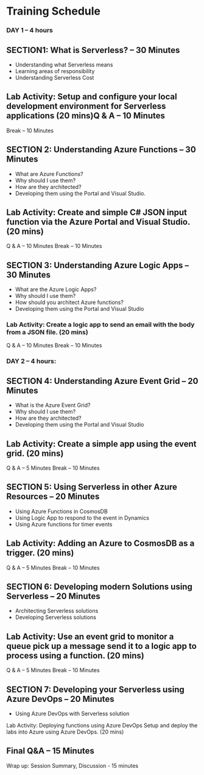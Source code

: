 # Training Schedule
### DAY 1 – 4 hours
## SECTION1: What is Serverless? – 30 Minutes 

-	Understanding what Serverless means
-	Learning areas of responsibility
-	Understanding Serverless Cost

## Lab Activity: Setup and configure your local development environment for Serverless applications  (20 mins)Q & A – 10 Minutes
Break – 10 Minutes

## SECTION 2: Understanding Azure Functions – 30 Minutes 

-	What are Azure Functions?
-	Why should I use them?
-	How are they architected?
-	Developing them using the Portal and Visual Studio.

## Lab Activity: Create and simple C# JSON input function via the Azure Portal and Visual Studio. (20 mins)
Q & A – 10 Minutes
Break – 10 Minutes

## SECTION 3: Understanding Azure Logic Apps – 30 Minutes 

-	What are the Azure Logic Apps?
-	Why should I use them?
-	How should you architect Azure functions?
-	Developing them using the Portal and Visual Studio

### Lab Activity: Create a logic app to send an email with the body from a JSON file. (20 mins)
Q & A – 10 Minutes
Break – 10 Minutes

### DAY 2 – 4 hours:

## SECTION 4: Understanding Azure Event Grid – 20 Minutes  

-	What is the Azure Event Grid?
-	Why should I use them?
-	How are they architected?
-	Developing them using the Portal and Visual Studio

## Lab Activity: Create a simple app using the event grid. (20 mins)

Q & A – 5 Minutes
Break – 10 Minutes

## SECTION 5: Using Serverless in other Azure Resources – 20 Minutes  

-	Using Azure Functions in CosmosDB
-	Using Logic App to respond to the event in Dynamics
-	Using Azure functions for timer events

## Lab Activity: Adding an Azure to CosmosDB as a trigger. (20 mins)

Q & A – 5 Minutes
Break  – 10 Minutes

## SECTION 6: Developing modern Solutions using Serverless – 20 Minutes 

-	Architecting Serverless solutions
-	Developing Serverless solutions

## Lab Activity: Use an event grid to monitor a queue pick up a message send it to a logic app to process using a function. (20 mins)

Q & A – 5 Minutes
Break – 10 Minutes

## SECTION 7: Developing your Serverless using Azure DevOps – 20 Minutes 

-	Using Azure DevOps with Serverless solution

Lab Activity: Deploying functions using Azure DevOps Setup and deploy the labs into Azure using Azure DevOps. (20 mins)

## Final Q&A – 15 Minutes

Wrap up: Session Summary, Discussion - 15 minutes

